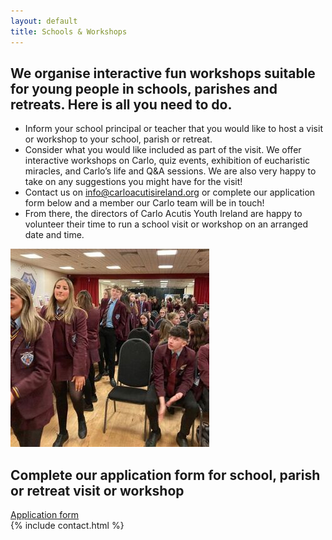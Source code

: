 ```yaml
---
layout: default
title: Schools & Workshops
---
```


<body class="bg-cover bg-no-repeat bg-center min-h-screen" style="background-image: url('/assets/images/1366250879.jpg');">
  <main class="container mx-auto py-12 px-4">
    <section class="mb-8 flex flex-col md:flex-row md:items-center md:justify-between">
      <div class="md:w-2/3">
        <h2 class="text-3xl font-bold text-gray-800 text-center mb-6">
          We organise interactive fun workshops suitable for young people in schools, parishes and retreats. Here is all you need to do.
        </h2>
        <ul class="list-disc list-inside text-lg space-y-3">
          <li>Inform your school principal or teacher that you would like to host a visit or workshop to your school, parish or retreat.</li>
          <li>
            Consider what you would like included as part of the visit.
            We offer interactive workshops on Carlo, quiz events, exhibition of eucharistic miracles, and Carlo’s life and Q&amp;A sessions. We are also very happy to take on any suggestions you might have for the visit!
          </li>
          <li>Contact us on <a href="mailto:info@carloacutisireland.org" class="text-blue-700 underline">info@carloacutisireland.org</a> or complete our application form below and a member our Carlo team will be in touch!</li>
          <li>
            From there, the directors of Carlo Acutis Youth Ireland are happy to volunteer their time to run a school visit or workshop on an arranged date and time.
          </li>
        </ul>
      </div>
      <div class="md:w-1/3 flex justify-center mt-6 md:mt-0">
        <img src="/assets/images/whatsapp-image-2024-06-22-at-12-28-25.jpeg" alt="Workshop" class="rounded shadow-lg max-w-xs border border-gray-200">
      </div>
    </section>
    <section class="mb-12">
      <div class="bg-blue-900 rounded text-white p-8 text-center">
        <h2 class="text-2xl md:text-3xl font-bold mb-4">
          Complete our application form for school, parish or retreat visit or workshop
        </h2>
        <a href="https://forms.gle/3qJTtvDY62Ne1Hpk6" target="_blank" class="inline-block bg-white text-blue-900 font-semibold px-6 py-2 rounded shadow hover:bg-blue-100 transition">
          Application form
        </a>
      </div>
  </main>
</body>
{% include contact.html %}
